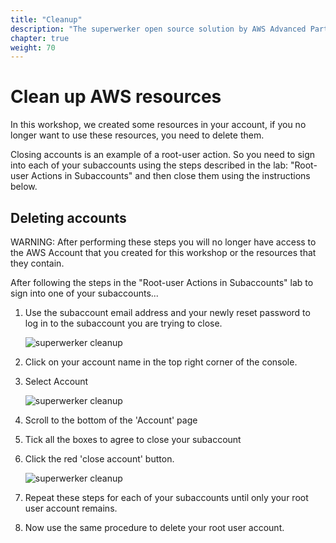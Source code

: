 ```yaml
---
title: "Cleanup"
description: "The superwerker open source solution by AWS Advanced Partners kreuzwerker and superluminar automates the setup of an AWS Cloud environment with prescriptive best practices. It enables startups and SMBs to focus on their core business - by saving setup and maintenance time and money."
chapter: true
weight: 70
---
```


# Clean up AWS resources

In this workshop, we created some resources in your account, if you no longer want to use these resources, you need to delete them.

Closing accounts is an example of a root-user action. So you need to sign into each of your subaccounts using the steps described in the lab: "Root-user Actions in Subaccounts" and then close them using the instructions below.

## Deleting accounts

WARNING: After performing these steps you will no longer have access to the AWS Account that you created for this workshop or the resources that they contain.

After following the steps in the "Root-user Actions in Subaccounts" lab to sign into one of your subaccounts...

1.  Use the subaccount email address and your newly reset password to log in to the subaccount you are trying to close.

    ![superwerker cleanup](/screenshots/cleanup/cleanup-login-to-subaccount.png)

1.  Click on your account name in the top right corner of the console.
1.  Select Account

    ![superwerker cleanup](/screenshots/cleanup/cleanup-go-to-account-settings.png)

1.  Scroll to the bottom of the 'Account' page
1.  Tick all the boxes to agree to close your subaccount
1.  Click the red 'close account' button.

    ![superwerker cleanup](/screenshots/cleanup/cleanup-close-account-button.png)

1.  Repeat these steps for each of your subaccounts until only your root user account remains.
1.  Now use the same procedure to delete your root user account.
